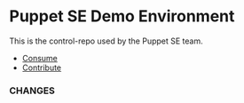 Puppet SE Demo Environment
==========================

This is the control-repo used by the Puppet SE team.

* [Consume](docs/consume.md)
* [Contribute](docs/contribute.md)

### CHANGES ###
